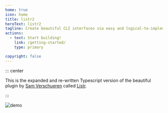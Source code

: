 ```yaml
---
home: true
icon: home
title: listr2
heroText: listr2
tagline: Create beautiful CLI interfaces via easy and logical-to-implement task lists that feel alive and interactive.
actions:
  - text: Start building!
    link: /getting-started/
    type: primary

copyright: false
---
```


::: center

This is the expanded and re-written Typescript version of the beautiful plugin by [Sam Verschueren](https://github.com/SamVerschueren) called [Listr](https://github.com/SamVerschueren/listr).

:::

![demo](https://raw.githubusercontent.com/cenk1cenk2/listr2/master/demo/demo.gif)
